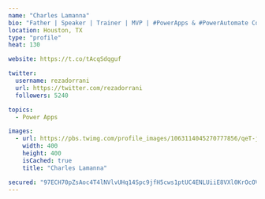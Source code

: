 ```yaml
---
name: "Charles Lamanna"
bio: "Father | Speaker | Trainer | MVP | #PowerApps & #PowerAutomate Community Super User | YouTuber Right-pointing triangle http://youtube.com/c/rezadorrani | Learn - Share - Clockwise rightwards and leftwards open circle arrows"
location: Houston, TX
type: "profile"
heat: 130

website: https://t.co/tAcqSdqguf

twitter:
  username: rezadorrani
  url: https://twitter.com/rezadorrani
  followers: 5240

topics:
  - Power Apps

images:
  - url: https://pbs.twimg.com/profile_images/1063114045270777856/qeT-jpWr_400x400.jpg
    width: 400
    height: 400
    isCached: true
    title: "Charles Lamanna"

secured: "97ECH70pZsAoc4T4lNVlvUHq14Spc9jfH5cws1ptUC4ENLUiiE8VXl0KrOcOVC6IeOxxGGumnQR+8tbVtvP6X2GJZNSoBO8U7sCP2W3lvhkLzm1OaO6bpWqlJ1GnifI7Dg+SJRi9Ecu6ifi1TijWVvIjdd9LjjUUNOKfPAkI224nj1Ge71bAadyhAih7Xw/dE9a1nt8n5IenNmrCBXzFTVZ4EwnN+mu0DWW8ebLAcXwwltcINtTlHW3fQDA+35uP4ZkMv6T0BroUMHwCFb38ZJlirvt9LXj84oVxQX0be0krhO0UytEuDoAR601adwKQns63g7I9cnB6lCngsnc9ErdXsP1fOzLhhPgpOErkiVr5Ykzej/FyEzK4ncX2GRxZIuZwNBpA/xr1+ftNHqkVOy5ulyl4KBkOeF9ac01Dj1o=;55cTYW8znlKdHx0QwORuvA=="
---
```


